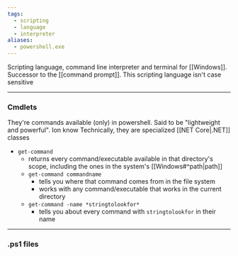 ```yaml
---
tags:
  - scripting
  - language
  - interpreter
aliases:
  - powershell.exe
---
```

Scripting language, command line interpreter and terminal for [[Windows]].
Successor to the [[command prompt]].
This scripting language isn't case sensitive

---

### Cmdlets

They're commands available (only) in powershell.
Said to be "lightweight and powerful". Ion know
Technically, they are specialized [[NET Core|.NET]] classes

- `get-command`
	- returns every command/executable available in that directory's scope, including the ones in the system's [[Windows#^path|path]]
	- `get-command commandname`
		- tells you where that command comes from in the file system
		- works with any command/executable that works in the current directory
	- `get-command -name *stringtolookfor*`
		- tells you about every command with `stringtolookfor` in their name

---

### .ps1 files